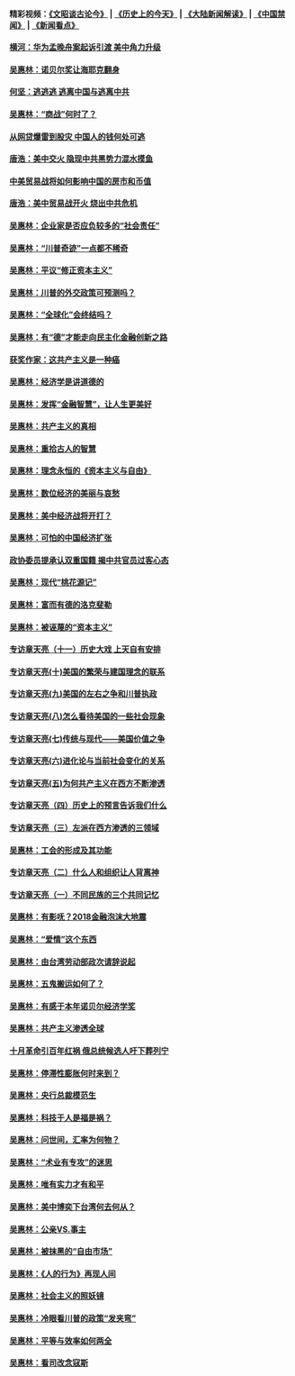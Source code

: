 #### 精彩视频：[《文昭谈古论今》](http://45.76.195.252/wenzhao) | [《历史上的今天》](http://45.76.195.252/today-in-history) | [《大陆新闻解读》](http://45.76.195.252/ntdtv-comedy) | [《中国禁闻》](http://45.76.195.252/ntdtv-news) | [《新闻看点》](http://45.76.195.252/news-insight) 

 #### [横河：华为孟晚舟案起诉引渡 美中角力升级](../pages/nsc423/n11027230.md?t=02121233) 

#### [吴惠林：诺贝尔奖让海耶克翻身](../pages/nsc423/n10890049.md?t=02121233) 

#### [何坚：逃逃逃 逃离中国与逃离中共](../pages/nsc423/n10592891.md?t=02121233) 

#### [吴惠林：“商战”何时了？](../pages/nsc423/n10573558.md?t=02121233) 

#### [从网贷爆雷到股灾 中国人的钱何处可逃](../pages/nsc423/n10572800.md?t=02121233) 

#### [唐浩：美中交火 隐现中共黑势力混水摸鱼](../pages/nsc423/n10544040.md?t=02121233) 

#### [中美贸易战将如何影响中国的房市和币值](../pages/nsc423/n10543697.md?t=02121233) 

#### [唐浩：美中贸易战开火 烧出中共危机](../pages/nsc423/n10540126.md?t=02121233) 

#### [吴惠林：企业家是否应负较多的“社会责任”](../pages/nsc423/n10535022.md?t=02121233) 

#### [吴惠林：“川普奇迹”一点都不稀奇](../pages/nsc423/n10512808.md?t=02121233) 

#### [吴惠林：平议“修正资本主义”](../pages/nsc423/n10495724.md?t=02121233) 

#### [吴惠林：川普的外交政策可预测吗？](../pages/nsc423/n10462387.md?t=02121233) 

#### [吴惠林：“全球化”会终结吗？](../pages/nsc423/n10452838.md?t=02121233) 

#### [吴惠林：有“德”才能走向民主化金融创新之路](../pages/nsc423/n10432292.md?t=02121233) 

#### [获奖作家：这共产主义是一种癌](../pages/nsc423/n10431541.md?t=02121233) 

#### [吴惠林：经济学是讲道德的](../pages/nsc423/n10398014.md?t=02121233) 

#### [吴惠林：发挥“金融智慧”，让人生更美好](../pages/nsc423/n10375019.md?t=02121233) 

#### [吴惠林：共产主义的真相](../pages/nsc423/n10351394.md?t=02121233) 

#### [吴惠林：重拾古人的智慧](../pages/nsc423/n10337691.md?t=02121233) 

#### [吴惠林：理念永恒的《资本主义与自由》](../pages/nsc423/n10316274.md?t=02121233) 

#### [吴惠林：数位经济的美丽与哀愁](../pages/nsc423/n10292946.md?t=02121233) 

#### [吴惠林：美中经济战将开打？](../pages/nsc423/n10258825.md?t=02121233) 

#### [吴惠林：可怕的中国经济扩张](../pages/nsc423/n10219147.md?t=02121233) 

#### [政协委员提承认双重国籍 揭中共官员过客心态](../pages/nsc423/n10208809.md?t=02121233) 

#### [吴惠林：现代“桃花源记”](../pages/nsc423/n10185234.md?t=02121233) 

#### [吴惠林：富而有德的洛克斐勒](../pages/nsc423/n10142264.md?t=02121233) 

#### [吴惠林：被诬蔑的“资本主义”](../pages/nsc423/n10124816.md?t=02121233) 

#### [专访章天亮（十一）历史大戏 上天自有安排](../pages/nsc423/n10094905.md?t=02121233) 

#### [专访章天亮(十)美国的繁荣与建国理念的联系](../pages/nsc423/n10094899.md?t=02121233) 

#### [专访章天亮(九)美国的左右之争和川普执政](../pages/nsc423/n10094889.md?t=02121233) 

#### [专访章天亮(八)怎么看待美国的一些社会现象](../pages/nsc423/n10094857.md?t=02121233) 

#### [专访章天亮(七)传统与现代——美国价值之争](../pages/nsc423/n10093140.md?t=02121233) 

#### [专访章天亮(六)进化论与当前社会变化的关系](../pages/nsc423/n10092036.md?t=02121233) 

#### [专访章天亮(五)为何共产主义在西方不断渗透](../pages/nsc423/n10083620.md?t=02121233) 

#### [专访章天亮（四）历史上的预言告诉我们什么](../pages/nsc423/n10083606.md?t=02121233) 

#### [专访章天亮（三）左派在西方渗透的三领域](../pages/nsc423/n10081115.md?t=02121233) 

#### [吴惠林：工会的形成及其功能](../pages/nsc423/n10080633.md?t=02121233) 

#### [专访章天亮（二）什么人和组织让人背离神](../pages/nsc423/n10076637.md?t=02121233) 

#### [专访章天亮（一）不同民族的三个共同记忆](../pages/nsc423/n10074188.md?t=02121233) 

#### [吴惠林：有影呒？2018金融泡沫大地震](../pages/nsc423/n10040534.md?t=02121233) 

#### [吴惠林：“爱情”这个东西](../pages/nsc423/n10019423.md?t=02121233) 

#### [吴惠林：由台湾劳动部政次请辞说起](../pages/nsc423/n9979679.md?t=02121233) 

#### [吴惠林：五鬼搬运如何了？](../pages/nsc423/n9925338.md?t=02121233) 

#### [吴惠林：有感于本年诺贝尔经济学奖](../pages/nsc423/n9871883.md?t=02121233) 

#### [吴惠林：共产主义渗透全球](../pages/nsc423/n9812748.md?t=02121233) 

#### [十月革命引百年红祸 俄总统候选人吁下葬列宁](../pages/nsc423/n9810182.md?t=02121233) 

#### [吴惠林：停滞性膨胀何时来到？](../pages/nsc423/n9764136.md?t=02121233) 

#### [吴惠林：央行总裁模范生](../pages/nsc423/n9728134.md?t=02121233) 

#### [吴惠林：科技于人是福是祸？](../pages/nsc423/n9672982.md?t=02121233) 

#### [吴惠林：问世间，汇率为何物？](../pages/nsc423/n9621788.md?t=02121233) 

#### [吴惠林：“术业有专攻”的迷思](../pages/nsc423/n9580363.md?t=02121233) 

#### [吴惠林：唯有实力才有和平](../pages/nsc423/n9529599.md?t=02121233) 

#### [吴惠林：美中博奕下台湾何去何从？](../pages/nsc423/n9483598.md?t=02121233) 

#### [吴惠林：公亲VS.事主](../pages/nsc423/n9425637.md?t=02121233) 

#### [吴惠林：被抹黑的“自由市场”](../pages/nsc423/n9351545.md?t=02121233) 

#### [吴惠林：《人的行为》再现人间](../pages/nsc423/n9296339.md?t=02121233) 

#### [吴惠林：社会主义的照妖镜](../pages/nsc423/n9243460.md?t=02121233) 

#### [吴惠林：冷眼看川普的政策“发夹弯”](../pages/nsc423/n9120684.md?t=02121233) 

#### [吴惠林：平等与效率如何两全](../pages/nsc423/n9075430.md?t=02121233) 

#### [吴惠林：看司改念寇斯](../pages/nsc423/n9024915.md?t=02121233) 

